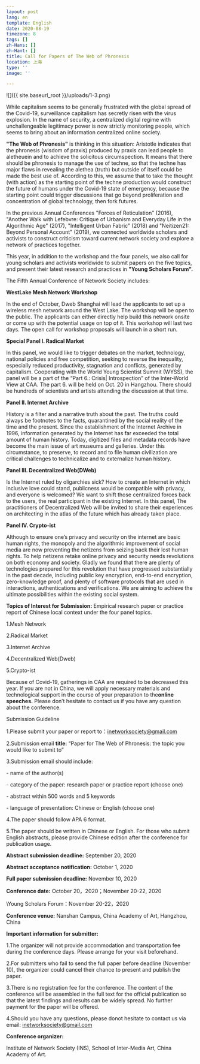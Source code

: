 ```yaml
---
layout: post
lang: en
template: English
date: 2020-08-19
timezone: 8
tags: []
zh-Hans: []
zh-Hant: []
title: Call for Papers of The Web of Phronesis
location: 上海
type: ''
image: ''

---
```

![]({{ site.baseurl_root }}/uploads/1-3.png)

While capitalism seems to be generally frustrated with the global spread of the Covid-19, surveillance capitalism has secretly risen with the virus explosion. In the name of security, a centralized digital regime with unchallengeable legitimacy power is now strictly monitoring people, which seems to bring about an information centralized online society.

**"The Web of Phronesis"** is thinking in this situation: Aristotle indicates that the phronesis (wisdom of praxis) produced by praxis can lead people to aletheuein and to achieve the solicitous circumspection. It means that there should be phronesis to manage the use of techne, so that the techne has major flaws in revealing the alethea (truth) but outside of itself could be made the best use of. According to this, we assume that to take the thought (with action) as the starting point of the techne production would construct the future of humans under the Covid-19 state of emergency, because the starting point could trigger discussions that go beyond proliferation and concentration of global technology, then fork futures.

In the previous Annual Conferences "Forces of Reticulation" (2016), "Another Walk with Lefebvre: Critique of Urbanism and Everyday Life in the Algorithmic Age" (2017), "Intelligent Urban Fabric" (2018) and "Neitizen21: Beyond Personal Account" (2019), we connected worldwide scholars and activists to construct criticism toward current network society and explore a network of practices together.

This year, in addition to the workshop and the four panels, we also call for young scholars and activists worldwide to submit papers on the five topics, and present their latest research and practices in **"Young Scholars Forum".**

The Fifth Annual Conference of Network Society includes:

**WestLake Mesh Network Workshop**

In the end of October, Dweb Shanghai will lead the applicants to set up a wireless mesh network around the West Lake. The workshop will be open to the public. The applicants can either directly help build this network onsite or come up with the potential usage on top of it. This workshop will last two days. The open call for workshop proposals will launch in a short run.

**Special Panel I. Radical Market**

In this panel, we would like to trigger debates on the market, technology, national policies and free competition, seeking to reverse the inequality, especially reduced productivity, stagnation and conflicts, generated by capitalism. Cooperating with the World Young Scientist Summit (WYSS), the panel will be a part of the “Part 6.: Crisis\| Introspection” of the Inter-World View at CAA. The part 6. will be held on Oct. 20 in Hangzhou. There should be hundreds of scientists and artists attending the discussion at that time.

**Panel II. Internet Archive**

History is a filter and a narrative truth about the past. The truths could always be footnotes to the facts, quarantined by the social reality of the time and the present. Since the establishment of the Internet Archive in 1996, information generated by the Internet has far exceeded the total amount of human history. Today, digitized files and metadata records have become the main issue of art museums and galleries. Under this circumstance, to preserve, to record and to file human civilization are critical challenges to technicalize and to externalize human history.

**Panel III. Decentralized Web(DWeb)**

Is the Internet ruled by oligarchies sick? How to create an Internet in which inclusive love could stand, publicness would be compatible with privacy, and everyone is welcomed? We want to shift those centralized forces back to the users, the real participant in the existing Internet. In this panel, The practitioners of Decentralized Web will be invited to share their experiences on architecting in the atlas of the future which has already taken place.

**Panel IV. Crypto-ist**

Although to ensure one’s privacy and security on the internet are basic human rights, the monopoly and the algorithmic improvement of social media are now preventing the netizens from seizing back their lost human rights. To help netizens retake online privacy and security needs revolutions on both economy and society. Gladly we found that there are plenty of technologies prepared for this revolution that have progressed substantially in the past decade, including public key encryption, end-to-end encryption, zero-knowledge proof, and plenty of software protocols that are used in interactions, authentications and verifications. We are aiming to achieve the ultimate possibilities within the existing social system.

**Topics of Interest for Submission:** Empirical research paper or practice report of Chinese local context under the four panel topics.

1\.Mesh Network

2\.Radical Market

3\.Internet Archive

4\.Decentralized Web(Dweb)

5\.Crypto-ist

Because of Covid-19, gatherings in CAA are required to be decreased this year. If you are not in China, we will apply necessary materials and technological support in the course of your preparation to the**online speeches.** Please don’t hesitate to contact us if you have any question about the conference.

Submission Guideline

1\.Please submit your paper or report to：inetworksociety@gmail.com

2\.Submission email **title:** “Paper for The Web of Phronesis: the topic you would like to submit to”

3\.Submission email should include:

\- name of the author(s)

\- category of the paper: research paper or practice report (choose one)

\- abstract within 500 words and 5 keywords

\- language of presentation: Chinese or English (choose one)

4\.The paper should follow APA 6 format.

5\.The paper should be written in Chinese or English. For those who submit English abstracts, please provide Chinese edition after the conference for publication usage.

**Abstract submission deadline:** September 20, 2020

**Abstract acceptance notification:** October 1, 2020

**Full paper submission deadline:** November 10, 2020

**Conference date:** October 20，2020；November 20-22, 2020

\Young Scholars Forum：November 20-22，2020

**Conference venue:** Nanshan Campus, China Academy of Art, Hangzhou, China

**Important information for submitter:**

1\.The organizer will not provide accommodation and transportation fee during the conference days. Please arrange for your visit beforehand.

2\.For submitters who fail to send the full paper before deadline (November 10), the organizer could cancel their chance to present and publish the paper.

3\.There is no registration fee for the conference. The content of the conference will be assembled in the full text for the official publication so that the latest findings and results can be widely spread. No further payment for the paper will be offered.

4\.Should you have any questions, please donot hesitate to contact us via email: inetworksociety@gmail.com

**Conference organizer:**

Institute of Network Society (INS), School of Inter-Media Art, China Academy of Art.